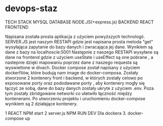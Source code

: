 # devops-staz
TECH STACK 
        MYSQL DATABASE
        NODE.JS(+express.js) BACKEND
        REACT FRONTEND

Napisana została prosta aplikacja z użyciem powyższych technologii.
SERVER.JS jest naszym RESTAPI gdzie jest napisana prosta metoda "get" wysyłająca zapytanie do bazy danych i zwracająca jej dane.
Wynikiem są dane z bazy na localhoscie:5001
Następnie z naszego RESTAPI wysyłane są dane na frontend gdzie z użyciem useState i useEffect są one pobrane , a nastepnie dzięki mapowaniu poprzez dane z naszego requesta są wyswietlone w divach.
Docker compose został napisany z użyciem dockerfilów, które budują nam image do docker-composa.
Zostały stworzone 2 kontenery front i backend, w których zostały celowo po exposowane porty oraz pododawane porty , aby kontenery mogły się łączyć ze sobą, dane do bazy danych zostały ukryte z użyciem .env. Poza tym zostały zbridgowane networki co ułatwiło łączność między kontenerami.
Po utworzeniu projektu i uruchomieniu docker-compose wynikiem są 2 działające kontenery.

1 REACT NPM start
2 server.js NPM RUN DEV
Dla dockera
3. docker-compose up

